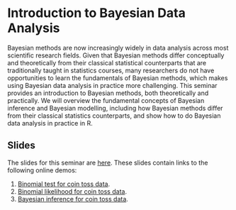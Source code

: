 # Introduction to Bayesian Data Analysis

Bayesian methods are now increasingly widely in data analysis across most
scientific research fields.  Given that Bayesian methods differ conceptually
and theoretically from their classical statistical counterparts that are
traditionally taught in statistics courses, many researchers do not have
opportunities to learn the fundamentals of Bayesian methods, which makes using
Bayesian data analysis in practice more challenging. This seminar provides an
introduction to Bayesian methods, both theoretically and practically.  We will
overview the fundamental concepts of Bayesian inference and Bayesian modelling,
including how Bayesian methods differ from their classical statistics
counterparts, and show how to do Bayesian data analysis in practice in R. 

## Slides

The slides for this seminar are [here](bayesian_data_analysis.pdf).
These slides contain links to the following online demos:

1. [Binomial test for coin toss data](https://lawsofthought.shinyapps.io/binomial_test).
2. [Binomial likelihood for coin toss data](https://lawsofthought.shinyapps.io/binomial_likelihood).
3. [Bayesian inference for coin toss data](https://lawsofthought.shinyapps.io/bayesian_coin_inference).

